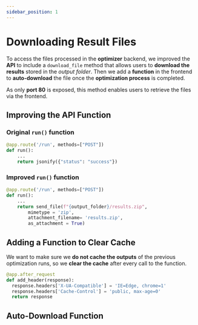 ```yaml
---
sidebar_position: 1
---
```


# Downloading Result Files

To access the files processed in the **optimizer** backend, we improved the **API** to include a `download_file` method that allows users to **download the results** stored in the _output folder_. Then we add a **function** in the frontend to **auto-download** the file once the **optimization process** is completed.

As only **port 80** is exposed, this method enables users to retrieve the files via the frontend.

## Improving the API Function

### Original `run()` function
```py title="optimiser/server.py"
@app.route('/run', methods=["POST"])
def run():
    ...
    return jsonify({"status": "success"})
```

### Improved `run()` function
```py title="optimiser/server.py"
@app.route('/run', methods=["POST"])
def run():
    ...
    return send_file(f"{output_folder}/results.zip",
        mimetype = 'zip',
        attachment_filename= 'results.zip',
        as_attachment = True)
```

## Adding a Function to Clear Cache

We want to make sure we **do not cache the outputs** of the previous optimization runs, so we **clear the cache** after every call to the function.

```py title="optimiser/server.py"
@app.after_request
def add_header(response):
  response.headers['X-UA-Compatible'] = 'IE=Edge, chrome=1'
  response.headers['Cache-Control'] = 'public, max-age=0'
  return response
```

## Auto-Download Function